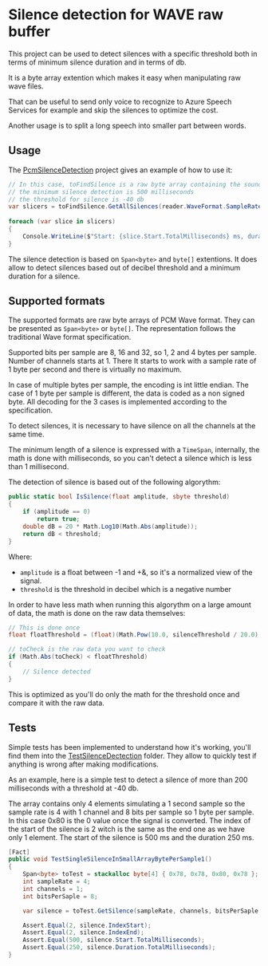 # Silence detection for WAVE raw buffer

This project can be used to detect silences with a specific threshold both in terms of minimum silence duration and in terms of db.

It is a byte array extention which makes it easy when manipulating raw wave files. 

That can be useful to send only voice to recognize to Azure Speech Services for example and skip the silences to optimize the cost.

Another usage is to split a long speech into smaller part between words.

## Usage

The [PcmSilenceDetection](./PcmSilenceDetection) project gives an example of how to use it:

```csharp
// In this case, toFindSilence is a raw byte array containing the sound to analyze
// the minimum silence detection is 500 milliseconds
// the threshold for silence is -40 db
var slicers = toFindSilence.GetAllSilences(reader.WaveFormat.SampleRate, reader.WaveFormat.Channels, reader.WaveFormat.BitsPerSample / 8, new TimeSpan(0, 0, 0, 0, 500), -40);
            
foreach (var slice in slicers)
{
    Console.WriteLine($"Start: {slice.Start.TotalMilliseconds} ms, duration: {slice.Duration.TotalMilliseconds} ms, index start: {slice.IndexStart}, index end: {slice.IndexEnd}");
}
```

The silence detection is based on ```Span<byte>``` and ```byte[]``` extentions. It does allow to detect silences based out of decibel threshold and a minimum duration for a silence.

## Supported formats

The supported formats are raw byte arrays of PCM Wave format. They can be presented as ```Span<byte>``` or ```byte[]```. The representation follows the traditional Wave format specification.

Supported bits per sample are 8, 16 and 32, so 1, 2 and 4 bytes per sample. Number of channels starts at 1. There It starts to work with a sample rate of 1 byte per second and there is virtually no maximum.

In case of multiple bytes per sample, the encoding is int little endian. The case of 1 byte per sample is different, the data is coded as a non signed byte. All decoding for the 3 cases is implemented according to the specification.

To detect silences, it is necessary to have silence on all the channels at the same time. 

The minimum length of a silence is expressed with a ```TimeSpan```, internally, the math is done with milliseconds, so you can't detect a silence which is less than 1 millisecond.

The detection of silence is based out of the following algorythm: 

```csharp
public static bool IsSilence(float amplitude, sbyte threshold)
{
    if (amplitude == 0)
        return true;
    double dB = 20 * Math.Log10(Math.Abs(amplitude));
    return dB < threshold;
}
```

Where:
* ```amplitude``` is a float between -1 and +&, so it's a normalized view of the signal.
* ```threshold``` is the threshold in decibel which is a negative number

In order to have less math when running this algorythm on a large amount of data, the math is done on the raw data themselves:

```csharp
// This is done once
float floatThreshold = (float)(Math.Pow(10.0, silenceThreshold / 20.0) * Math.Pow(2, bytePerSample * 8));

// toCheck is the raw data you want to check
if (Math.Abs(toCheck) < floatThreshold)
{
    // Silence detected
}
```

This is optimized as you'll do only the math for the threshold once and compare it with the raw data.

## Tests

Simple tests has been implemented to understand how it's working, you'll find them into the [TestSilenceDectection](./TestSilenceDectection) folder. They allow to quickly test if anything is wrong after making modifications.

As an example, here is a simple test to detect a silence of more than 200 milliseconds with a threshold at -40 db.

The array contains only 4 elements simulating a 1 second sample so the sample rate is 4 with 1 channel and 8 bits per sample so 1 byte per sample. In this case 0x80 is the 0 value once the signal is converted.
The index of the start of the silence is 2 witch is the same as the end one as we have only 1 element. The start of the silence is 500 ms and the duration 250 ms.

```csharp
[Fact]
public void TestSingleSilenceInSmallArrayBytePerSample1()
{
    Span<byte> toTest = stackalloc byte[4] { 0x78, 0x78, 0x80, 0x78 };
    int sampleRate = 4;
    int channels = 1;
    int bitsPerSaple = 8;

    var silence = toTest.GetSilence(sampleRate, channels, bitsPerSaple / 8, new TimeSpan(0, 0, 0, 0, 200), -40);

    Assert.Equal(2, silence.IndexStart);
    Assert.Equal(2, silence.IndexEnd);
    Assert.Equal(500, silence.Start.TotalMilliseconds);
    Assert.Equal(250, silence.Duration.TotalMilliseconds);
}
```